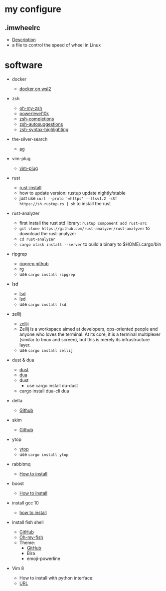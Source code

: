 # my configure

## .imwheelrc
* [Description](https://ubuntu1804.blogspot.com/2018/12/linux.html)
* a file to control the speed of wheel in Linux

# software

* docker
   * [docker on wsl2](https://www.pigo.idv.tw/archives/3359)

* zsh
	* [oh-my-zsh](https://github.com/ohmyzsh/ohmyzsh)
    * [powerlevel10k](https://holychung.medium.com/%E5%88%86%E4%BA%AB-oh-my-zsh-powerlevel10k-%E5%BF%AB%E9%80%9F%E6%89%93%E9%80%A0%E5%A5%BD%E7%9C%8B%E5%A5%BD%E7%94%A8%E7%9A%84-command-line-%E7%92%B0%E5%A2%83-f66846117921)
    * [zsh-completions](https://github.com/zsh-users/zsh-completions)
    * [zsh-autosuggestions](https://github.com/zsh-users/zsh-autosuggestions)
    * [zsh-syntax-highlighting](https://github.com/zsh-users/zsh-syntax-highlighting)

* the-silver-search
	* [ag](https://github.com/ggreer/the_silver_searcher)

* vim-plug
	* [vim-plug](https://github.com/junegunn/vim-plug)

* rust
   * [rust-install](https://www.cloudbooklet.com/install-rust-on-ubuntu-18-04-lts/)
   * how to update version: rustup update nightly/stable
   * just use `curl --proto '=https' --tlsv1.2 -sSf https://sh.rustup.rs | sh` to install the rust
* rust-analyzer
   * first install the rust std library: `rustup component add rust-src`
   * `git clone https://github.com/rust-analyzer/rust-analyzer` to download the rust-analyzer
   * `cd rust-analyzer`
   * `cargo xtask install --server` to build a binary to $HOME/.cargo/bin

* ripgrep
   * [ripgrep github](https://github.com/BurntSushi/ripgrep)
   * rg
   * use `cargo install ripgrep`
* lsd
   * [lsd](https://github.com/Peltoche/lsd)
   * lsd
   * use `cargo install lsd`
* zellij
   * [zellij](https://github.com/zellij-org/zellij)
   * Zellij is a workspace aimed at developers, ops-oriented people and anyone who loves the terminal. At its core, it is a terminal multiplexer (similar to tmux and screen), but this is merely its infrastructure layer.
   * use `cargo install zellij`

* dust & dua
   * [dust](https://github.com/bootandy/dust)
   * [dua](https://github.com/bootandy/dust)
   * dust
       * use cargo install du-dust
   * cargo install dua-cli
       dua
* delta
   * [Github](https://github.com/dandavison/delta) 

* skim
   * [Github](https://github.com/lotabout/skim)

* ytop
   * [ytop](https://github.com/cjbassi/ytop)
   * use `cargo install ytop`

* rabbitmq
   * [How to install](https://blog.csdn.net/hongge_smile/article/details/104049292)

* boost
   * [How to install](https://www.itread01.com/content/1550417226.html)

* install gcc 10
   * [how to install](https://www.ultralinux.org/post/how-to-install-gcc-compiler-on-ubuntu-18-04/)

* install fish shell
   * [GitHub](https://github.com/fish-shell/fish-shell)
   * [Oh-my-fish](https://github.com/oh-my-fish/oh-my-fish)
   * Theme:
      * [GitHub](https://github.com/oh-my-fish/oh-my-fish/blob/master/docs/Themes.md)
      * Bira
      * emoji-powerline

* Vim 8
   * How to install with python interface:
   * [URL](https://www.itread01.com/hklxhkpq.html)

